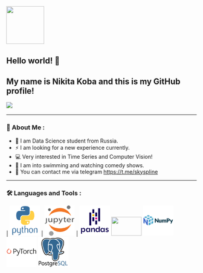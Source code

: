 <img src="https://media.giphy.com/media/du3J3cXyzhj75IOgvA/giphy.gif" width="100" height="100" />

<h2 align="left">Hello world! 👋</h2>
<h2 align="left">My name is Nikita Koba and this is my GitHub profile!</h2>

![](https://komarev.com/ghpvc/?username=ZeroSpline)

---

<h3 align="left">📝 About Me :</h3>

- 🚀 I am Data Science student from Russia.
- ⚡ I am looking for a new experience currently.
- 💻 Very interested in Time Series and Computer Vision!
- 🌊 I am into swimming and watching comedy shows.
- 💬 You can contact me via telegram https://t.me/skyspline

---

<h3 align="left">🛠 Languages and Tools :</h3>
| <img src="https://github.com/devicons/devicon/blob/master/icons/python/python-original-wordmark.svg" width="80" height="80" /> | <img src="https://github.com/devicons/devicon/blob/master/icons/jupyter/jupyter-original-wordmark.svg" width="80" height="80" /> |
<img src="https://github.com/devicons/devicon/blob/master/icons/pandas/pandas-original-wordmark.svg" width="80" height="80" />
<img src="https://camo.githubusercontent.com/ceadf8d37c3b54d631a2824c6a36d1efedf9f6a44239a7deece27aa384607d9c/68747470733a2f2f75706c6f61642e77696b696d656469612e6f72672f77696b6970656469612f636f6d6d6f6e732f7468756d622f302f30352f5363696b69745f6c6561726e5f6c6f676f5f736d616c6c2e7376672f32363070782d5363696b69745f6c6561726e5f6c6f676f5f736d616c6c2e7376672e706e67" width="80" height="50" />
<img src="https://github.com/devicons/devicon/blob/master/icons/numpy/numpy-original-wordmark.svg" width="80" height="80" />
<img src="https://github.com/devicons/devicon/blob/master/icons/pytorch/pytorch-original-wordmark.svg" width="80" height="80" />
<img src="https://github.com/devicons/devicon/blob/master/icons/postgresql/postgresql-original-wordmark.svg" width="80" height="80" />


<!--
**ZeroSpline/ZeroSpline** is a ✨ _special_ ✨ repository because its `README.md` (this file) appears on your GitHub profile.

Here are some ideas to get you started:

- 🔭 I’m currently working on ...
- 🌱 I’m currently learning ...
- 👯 I’m looking to collaborate on ...
- 🤔 I’m looking for help with ...
- 💬 Ask me about ...
- 📫 How to reach me: ...
- 😄 Pronouns: ...
- ⚡ Fun fact: ...
-->
